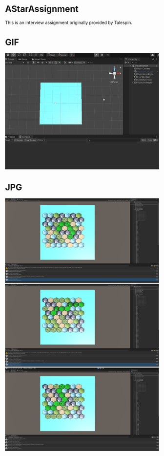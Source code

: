 # AStarAssignment
This is an interview assignment originally provided by Talespin.

# GIF
![image](Examples/example.gif)

# JPG
![image](Examples/example0.jpg)
![image](Examples/example1.jpg)
![image](Examples/example2.jpg)

